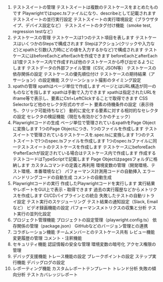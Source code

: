 1. テストスイートの管理
テストスイートは複数のテストケースをまとめたものです
Playwrightではspec.tsファイルになり、describeとして記載されます
テストスイートの並行実行設定
テストスイートの実行環境設定（ブラウザタイプ、デバイス設定など）
テストスイートのタグ付け機能（smoke test, regression testなど）
2. テストケースの管理
テストケースは1つのテスト項目を表します
テストケースはいくつかのStepsで構成されます
Stepはアクション(クリックや入力など)とxpathと引数(入力時にどの値を入力するかなど)で構成されます
テストケースにはbeforeEachとafterEachを作成できます
beforeEachとafterEachは1度テストケース内で作成すれば他のテストケースから呼び出せるようにします
テストデータの外部ファイル管理（CSV, JSON等）
テストケースの依存関係の設定
テストケースの優先順位付け
テストケースの期待結果（アサーション）の設定機能
スクリーンショット撮影のタイミング設定
3. xpathの管理
xpathはページ単位で作成します
ページとはURL構造が同一のものなどを指します
xpathは手動で入力できます
xpathは指定されたURLをiframe等で表示し、要素にCtrl+LeftClickすることで取得できます
CSS Selectorなど他のセレクタ形式のサポート
要素の待機条件の設定（表示待ち、クリック可能待ちなど）
動的に変化する要素に対する相対的なセレクタの設定
セレクタの検証機能（現在も有効かどうかのチェック）
4. Playwrightコードの生成
ページ単位で管理されているxpathをPage Objectに変換します
1つのPage Objectにつき、1つのファイルを作成します
テストスイートで管理されているテストケースを.spec.tsに変換します
1つのテストスイートで1つのspec.tsファイルを作成します
1つのspec.tsファイルに同一テストスイートのテストケースを作成します
テストケースにbeforeEachやafterEachが設定されている場合はテストケース内で作成します
作成するテストコードはTypeScriptで記載します
Page Objectはpagesフォルダに格納します
カスタムコマンドの定義と再利用
環境変数の管理（開発環境、テスト環境、本番環境など）
パフォーマンス計測用コードの自動挿入
エラーハンドリングコードの自動生成
コメントの自動生成
5. Playwrightコードの実行
作成したPlaywrightコードを実行します
実行結果やレポートをGUI上で表示・取得できます
過去の実行履歴などからメトリクスを作成します
CI/CDパイプラインとの統合
失敗したテストの自動リトライ設定
テスト実行のスケジューリング
テスト結果の通知設定（Slack, Emailなど）
ビデオ録画機能の設定
パフォーマンスメトリクスの収集と分析
テスト実行の並列化設定
6. プロジェクト管理機能
プロジェクトの設定管理（playwright.config.ts）
依存関係の管理（package.json）
GitHubなどのバージョン管理との連携
7. コラボレーション機能
チームメンバーとのテストケース共有
レビュー機能
変更履歴の管理
コメント・注釈機能
8. セキュリティ機能
認証情報の安全な管理
環境変数の暗号化
アクセス権限の管理
9. デバッグ支援機能
トレース機能の設定
ブレークポイントの設定
ステップ実行機能
デバッグログの設定
10. レポーティング機能
カスタムレポートテンプレート
トレンド分析
失敗の傾向分析
テストカバレッジレポート